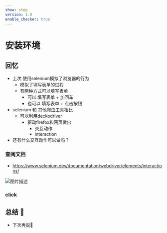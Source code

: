 ```yaml
---
show: step
version: 1.0
enable_checker: true
---
```


# 安装环境

## 回忆

- 上次 使用selenium模拟了浏览器的行为
	- 模拟了填写表单的过程
	- 有两种方式可以填写表单
		- 可以 填写表单 + 加回车
		- 也可以 填写表单 + 点击按钮
- selenium 和 其他爬虫工具相比
	- 可以利用deckodriver 
		- 驱动firefox和网页做出
			- 交互动作 
			- interaction
- 还有什么交互动作可以做吗？

### 查阅文档

- https://www.selenium.dev/documentation/webdriver/elements/interactions/

![图片描述](https://doc.shiyanlou.com/courses/uid1190679-20231106-1699277983907)

### click


 
## 总结 🤔
- 下次再说👋